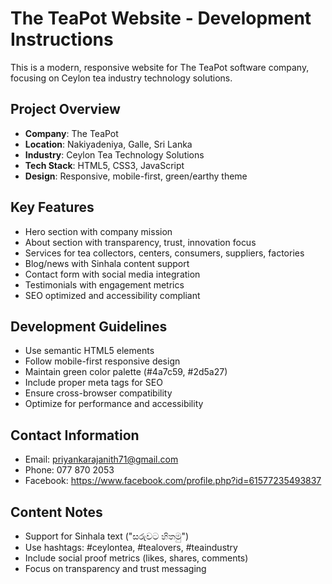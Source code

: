 # The TeaPot Website - Development Instructions

This is a modern, responsive website for The TeaPot software company, focusing on Ceylon tea industry technology solutions.

## Project Overview
- **Company**: The TeaPot
- **Location**: Nakiyadeniya, Galle, Sri Lanka  
- **Industry**: Ceylon Tea Technology Solutions
- **Tech Stack**: HTML5, CSS3, JavaScript
- **Design**: Responsive, mobile-first, green/earthy theme

## Key Features
- Hero section with company mission
- About section with transparency, trust, innovation focus
- Services for tea collectors, centers, consumers, suppliers, factories
- Blog/news with Sinhala content support
- Contact form with social media integration
- Testimonials with engagement metrics
- SEO optimized and accessibility compliant

## Development Guidelines
- Use semantic HTML5 elements
- Follow mobile-first responsive design
- Maintain green color palette (#4a7c59, #2d5a27)
- Include proper meta tags for SEO
- Ensure cross-browser compatibility
- Optimize for performance and accessibility

## Contact Information
- Email: priyankarajanith71@gmail.com
- Phone: 077 870 2053
- Facebook: https://www.facebook.com/profile.php?id=61577235493837

## Content Notes
- Support for Sinhala text ("සරුවට හිතමු")
- Use hashtags: #ceylontea, #tealovers, #teaindustry
- Include social proof metrics (likes, shares, comments)
- Focus on transparency and trust messaging
